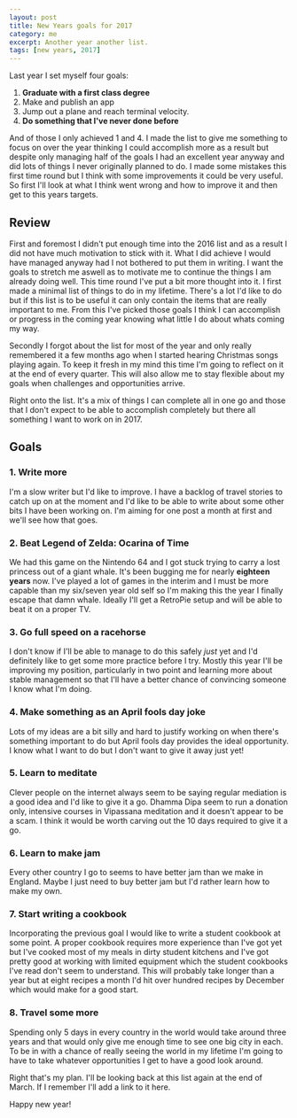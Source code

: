 ```yaml
---
layout: post
title: New Years goals for 2017
category: me
excerpt: Another year another list.
tags: [new years, 2017]
---
```

Last year I set myself four goals:

1. **Graduate with a first class degree**
2. Make and publish an app
3. Jump out a plane and reach terminal velocity.
4. **Do something that I've never done before**

And of those I only achieved 1 and 4. I made the list to give me something to focus on over the year thinking I could accomplish more as a result but despite only managing half of the goals I had an excellent year anyway and did lots of things I never originally planned to do. I made some mistakes this first time round but I think with some improvements it could be very useful. So first I'll look at what I think went wrong and how to improve it and then get to this years targets.

## Review
First and foremost I didn't put enough time into the 2016 list and as a result I did not have much motivation to stick with it. What I did achieve I would have managed anyway had I not bothered to put them in writing. I want the goals to stretch me aswell as to motivate me to continue the things I am already doing well. This time round I've put a bit more thought into it. I first made a minimal list of things to do in my lifetime. There's a lot I'd like to do but if this list is to be useful it can only contain the items that are really important to me. From this I've picked those goals I think I can accomplish or progress in the coming year knowing what little I do about whats coming my way.

Secondly I forgot about the list for most of the year and only really remembered it a few months ago when I started hearing Christmas songs playing again. To keep it fresh in my mind this time I'm going to reflect on it at the end of every quarter. This will also allow me to stay flexible about my goals when challenges and opportunities arrive.

Right onto the list. It's a mix of things I can complete all in one go and those that I don't expect to be able to accomplish completely but there all something I want to work on in 2017.

## Goals

### 1. Write more
I'm a slow writer but I'd like to improve. I have a backlog of travel stories to catch up on at the moment and I'd like to be able to write about some other bits I have been working on. I'm aiming for one post a month at first and we'll see how that goes. 

### 2. Beat Legend of Zelda: Ocarina of Time
We had this game on the Nintendo 64 and I got stuck trying to carry a lost princess out of a giant whale. It's  been bugging me for nearly **eighteen years** now. I've played a lot of games in the interim and I must be more capable than my six/seven year old self so I'm making this the year I finally escape that damn whale. Ideally I'll get a RetroPie setup and will be able to beat it on a proper TV.

### 3. Go full speed on a racehorse
I don't know if I'll be able to manage to do this safely *just* yet and I'd definitely like to get some more practice before I try. Mostly this year I'll be improving my position, particularly in two point and learning more about stable management so that I'll have a better chance of convincing someone I know what I'm doing.

### 4. Make something as an April fools day joke 
Lots of my ideas are a bit silly and hard to justify working on when there's something important to do but April fools day provides the ideal opportunity. I know what I want to do but I don't want to give it away just yet!

### 5. Learn to meditate
Clever people on the internet always seem to be saying regular mediation is a good idea and I'd like to give it a go. Dhamma Dipa seem to run a donation only, intensive courses in Vipassana meditation and it doesn't appear to be a scam. I think it would be worth carving out the 10 days required to give it a go.

### 6. Learn to make jam
Every other country I go to seems to have better jam than we make in England. Maybe I just need to buy better jam but I'd rather learn how to make my own.

### 7. Start writing a cookbook
Incorporating the previous goal I would like to write a student cookbook at some point. A proper cookbook requires more experience than I've got yet but I've cooked most of my meals in dirty student kitchens and I've got pretty good at working with limited equipment which the student cookbooks I've read don't seem to understand. This will probably take longer than a year but at eight recipes a month I'd hit over hundred recipes by December which would make for a good start.

### 8. Travel some more
Spending only 5 days in every country in the world would take around three years and that would only give me enough time to see one big city in each. To be in with a chance of really seeing the world in my lifetime I'm going to have to take whatever opportunities I get to have a good look around.

Right that's my plan. I'll be looking back at this list again at the end of March. If I remember I'll add a link to it here.

Happy new year! 